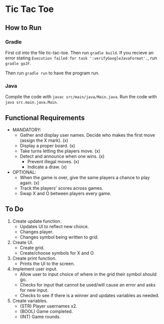 # Tic Tac Toe

## How to Run
### Gradle
First cd into the file tic-tac-toe. Then run `gradle build`.  If you recieve an error stating `Execution failed for task ':verifyGoogleJavaFormat'.`, run `gradle goJF`.

Then run `gradle run` to have the program run.

### Java
Compile the code with `javac src/main/java/Main.java`.
Run the code with `java src.main.java.Main`.

## Functional Requirements
- MANDATORY:
	- Gather and display user names. Decide who makes the first move (assign the X mark). (x)
	- Display a proper board. (x)
	- Take turns letting the players move. (x)
	- Detect and announce when one wins. (x)
		- Prevent illegal moves. (x)
		- Indicate a draw. (x)
- OPTIONAL:
	- When the game is over, give the same players a chance to play again. (x)
	- Track the players' scores across games.
	- Swap X and O between players every game.


## To Do
1. Create update function.
	- Updates UI to reflect new choice.
	- Changes player.
	- Changes symbol being written to grid.
2. Create UI.
	- Create grid.
	- Create/choose symbols for X and O.
3. Create print function.
	- Prints the UI to the screen.
4. Implement user input.
	- Allow user to input choice of where in the grid their symbol should go.
	- Checks for input that cannot be used/will cause an error and asks for new input.
	- Checks to see if there is a winner and updates variables as needed.
5. Create variables.
	- (STR) Player usernames x2.
	- (BOOL) Game completed.
	- (INT) Game rounds.